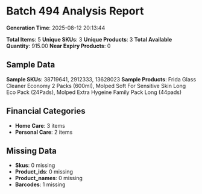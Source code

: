 # Batch 494 Analysis Report

**Generation Time**: 2025-08-12 20:13:44

**Total Items**: 5
**Unique SKUs**: 3
**Unique Products**: 3
**Total Available Quantity**: 915.00
**Near Expiry Products**: 0

## Sample Data
**Sample SKUs**: 38719641, 2912333, 13628023
**Sample Products**: Frida Glass Cleaner Economy 2 Packs (600ml), Molped Soft For Sensitive Skin Long Eco Pack (24Pads), Molped Extra Hygeine Family Pack Long (44pads)

## Financial Categories
- **Home Care**: 3 items
- **Personal Care**: 2 items

## Missing Data
- **Skus**: 0 missing
- **Product_ids**: 0 missing
- **Product_names**: 0 missing
- **Barcodes**: 1 missing
